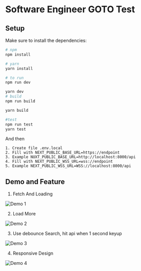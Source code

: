 # Software Engineer GOTO Test

## Setup

Make sure to install the dependencies:

```bash
# npm
npm install

# yarn
yarn install

# to run
npm run dev

yarn dev
# build
npm run build

yarn build

#test
npm run test
yarn test
```

And then

```
1. Create file .env.local
2. Fill with NEXT_PUBLIC_BASE_URL=https://endpoint
3. Example NUXT_PUBLIC_BASE_URL=http://localhost:8000/api
4. Fill with NEXT_PUBLIC_WSS_URL=wss://endpoint
5. Example NEXT_PUBLIC_WSS_URL=WSS://localhost:8000/api
```

## Demo and Feature

1. Fetch And Loading

![Demo 1](fetch-loading.gif)

2. Load More

![Demo 2](load-more.gif)

3. Use debounce Search, hit api when 1 second keyup

![Demo 3](use-debounce-search.gif)

4. Responsive Design

![Demo 4](responsive-design.gif)
